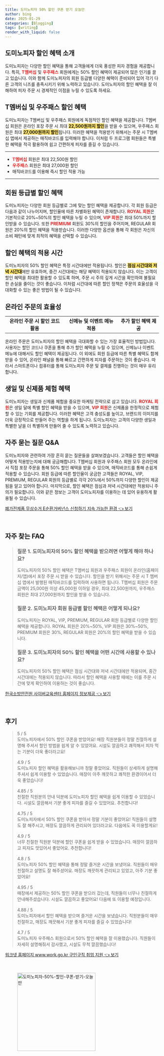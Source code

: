 ```yaml
---
title: 도미노피자 50% 할인 쿠폰 받기 오늘만
author: bing
date: 2025-01-29
categories: [Blogging]
tags: [writing]
render_with_liquid: false
---
```



<h2 id='도미노피자 할인 혜택 소개'>도미노피자 할인 혜택 소개</h2>

<p>도미노피자는 다양한 할인 혜택을 통해 고객들에게 더욱 풍성한 피자 경험을 제공합니다. 특히, <b><span style="color: #ee2323;">T멤버십</span></b> 및 <b><span style="color: #ee2323;">우주패스</span></b> 회원에게는 50% 할인 혜택이 제공되어 많은 인기를 끌고 있습니다. 이와 함께 도미노피자의 회원 등급별 다양한 혜택이 준비되어 있어 각기 다른 고객의 니즈를 충족시키기 위해 노력하고 있습니다. 도미노피자의 할인 혜택을 잘 이해하여 피자 주문 시 경제적인 이점을 누릴 수 있도록 하세요.</p>

<h2 id='T멤버십 및 우주패스 할인 혜택'>T멤버십 및 우주패스 할인 혜택</h2>

<p>도미노피자는 T멤버십 및 우주패스 회원에게 독점적인 할인 혜택을 제공합니다. T멤버십 회원은 온라인 포장 주문 시 최대 <b><span style="background-color: #ffe066;">22,500원까지 할인</span></b>을 받을 수 있으며, 우주패스 회원은 최대 <b><span style="background-color: #ffe066;">27,000원까지 할인</span></b>됩니다. 이러한 혜택을 적용받기 위해서는 주문 시 T멤버십 앱에서 제공하는 매직바코드를 입력해야 합니다. 이처럼 두 프로그램 회원들은 특별한 혜택을 적극 활용하여 쉽고 간편하게 피자를 즐길 수 있습니다.</p>

<hr />

<ul>
    <li><b><span style="color: #ee2323;">T멤버십</span></b> 회원은 최대 22,500원 할인</li>
    <li><b><span style="color: #ee2323;">우주패스</span></b> 회원은 최대 27,000원 할인</li>
    <li>매직바코드를 이용해 즉시 할인 적용 가능</li>
</ul>

<hr />

<h2 id='회원 등급별 할인 혜택'>회원 등급별 할인 혜택</h2>

<p>도미노피자는 다양한 회원 등급별로 그에 맞는 할인 혜택을 제공합니다. 각 회원 등급은 다음과 같이 나누어지며, 할인율에 따른 차별화된 혜택이 존재합니다. <b><span style="color: #ee2323;">ROYAL 회원</span></b>은 기본적으로 20%~50%의 할인 혜택을 누릴 수 있으며, <b><span style="color: #ee2323;">VIP 회원</span></b>은 최대 50%까지 할인받을 수 있습니다. 또한 <b><span style="color: #ee2323;">PREMIUM</span></b> 회원도 30%의 할인을 주어지며, REGULAR 회원은 20%의 할인 혜택을 적용받습니다. 이러한 다양한 옵션을 통해 각 회원은 자신의 소비 패턴에 맞게 최적의 혜택을 선택할 수 있습니다.</p>

<h2 id='할인 혜택의 적용 시간'>할인 혜택의 적용 시간</h2>

<p>도미노피자의 50% 할인 혜택은 특정 시간대에만 적용됩니다. 할인은 <b><span style="background-color: #ffe066;">점심 시간대와 저녁 시간대</span></b>에만 유효하며, 중간 시간대에는 해당 혜택이 적용되지 않습니다. 이는 고객이 할인 혜택을 최대한 활용할 수 있도록 하며, 주문 시 주의 깊게 시간을 확인하여 불필요한 손실을 줄이는 것이 좋습니다. 이처럼 시간대에 따른 할인 정책은 주문의 효율성을 극대화할 수 있는 좋은 방법이 될 수 있습니다.</p>

<h2 id='온라인 주문의 효율성'>온라인 주문의 효율성</h2>

<table>
    <tr>
        <td style="text-align: center; height: 17px;"><b>온라인 주문 시 할인 코드 활용</b></td>
        <td style="text-align: center; height: 17px;"><b>신메뉴 및 이벤트 메뉴 적용</b></td>
        <td style="text-align: center; height: 17px;"><b>추가 할인 혜택 제공</b></td>
    </tr>
</table>

<p>온라인 주문은 도미노피자의 할인 혜택을 극대화할 수 있는 가장 효율적인 방법입니다. 사용자는 할인 코드나 쿠폰을 통해 추가 할인 혜택을 누릴 수 있으며, 신메뉴나 이벤트 메뉴에 대해서도 할인 혜택이 제공됩니다. 이 외에도 회원 등급에 따른 특별 혜택도 함께 받을 수 있어, 온라인 패널을 통해 빠르고 간편하게 피자를 주문하는 것이 좋습니다. 따라서 스마트폰이나 컴퓨터를 통해 도미노피자 주문 및 결제를 진행하는 것이 매우 유리합니다.</p>

<h2 id='생일 및 신제품 체험 혜택'>생일 및 신제품 체험 혜택</h2>

<p>도미노피자는 생일과 신제품 체험을 중요한 마케팅 전략으로 삼고 있습니다. <b><span style="color: #ee2323;">ROYAL 회원</span></b>은 생일 달에 특별 할인 혜택을 받을 수 있으며, <b><span style="color: #ee2323;">VIP 회원</span></b>은 신제품을 한정적으로 체험할 수 있는 기회를 제공합니다. 이러한 혜택은 고객 충성도를 높이고, 브랜드의 이미지를 더욱 긍정적으로 만들어 주는 역할을 하게 됩니다. 도미노피자는 고객의 다양한 생일과 특별한 날을 더 특별하게 만들어 줄 수 있도록 노력하고 있습니다.</p>

<h2 id='자주 묻는 질문 Q&A'>자주 묻는 질문 Q&A</h2>

<p>도미노피자와 관련하여 가장 흔히 묻는 질문들을 살펴보겠습니다. 고객들은 할인 혜택을 어떻게 적용받는지에 대해 궁금해합니다. T멤버십 회원과 우주패스 회원 모두 온라인에서 직접 포장 주문을 통해 50% 할인 혜택을 받을 수 있으며, 매직바코드를 통해 손쉽게 적용할 수 있습니다. 회원 등급에 따른 할인율이 궁금한 고객들은 ROYAL, VIP, PREMIUM, REGULAR 회원의 등급별로 각각 20%에서 50%까지 다양한 할인이 제공됨을 알고 있어야 합니다. 마지막으로, 할인 혜택은 점심과 저녁 시간대에만 적용되니 주의가 필요합니다. 이와 같은 정보는 고객이 도미노피자를 이용하는 데 있어 유용하게 활용될 수 있습니다.</p>


<p><a class="click-button" title="폐가전제품 무상수거 E순환거버넌스 신청하기 지속 가능한 환경" href="https://greenforu.github.io/posts/%ED%8F%90%EA%B0%80%EC%A0%84%EC%A0%9C%ED%92%88-%EB%AC%B4%EC%83%81%EC%88%98%EA%B1%B0-E%EC%88%9C%ED%99%98%EA%B1%B0%EB%B2%84%EB%84%8C%EC%8A%A4-%EC%8B%A0%EC%B2%AD%ED%95%98%EA%B8%B0-%EC%A7%80%EC%86%8D-%EA%B0%80%EB%8A%A5%ED%95%9C-%ED%99%98%EA%B2%BD/" rel="dofollow">폐가전제품 무상수거 E순환거버넌스 신청하기 지속 가능한 환경 👈 보기</a></p><br>
<h2 id='자주_찾는_FAQ'>자주 찾는 FAQ</h2>
<div itemscope="" itemtype="https://schema.org/FAQPage"> 
<blockquote> 
<div itemscope="" itemprop="mainEntity" itemtype="https://schema.org/Question"> 
<h3 itemprop="name">질문 1. 도미노피자의 50% 할인 혜택을 받으려면 어떻게 해야 하나요?</h3> 
<div itemscope="" itemprop="acceptedAnswer" itemtype="https://schema.org/Answer"> 
<span itemprop="text"> 
<p>도미노피자의 50% 할인 혜택은 T멤버십 회원과 우주패스 회원이 온라인(홈페이지/앱)에서 포장 주문 시 받을 수 있습니다. 할인을 받기 위해서는 주문 시 T 멤버십 앱에서 발행된 매직바코드를 입력하여 사용하면 됩니다. T멤버십 회원은 주문 금액이 25,000원 이상 45,000원 이하일 경우, 최대 22,500원까지, 우주패스 회원은 최대 27,000원까지 할인을 받을 수 있습니다.</p> 
</span> 
</div> 
</div> 
<div itemscope="" itemprop="mainEntity" itemtype="https://schema.org/Question"> 
<h3 itemprop="name">질문 2. 도미노피자 회원 등급별 할인 혜택은 어떻게 되나요?</h3> 
<div itemscope="" itemprop="acceptedAnswer" itemtype="https://schema.org/Answer"> 
<span itemprop="text"> 
<p>도미노피자는 ROYAL, VIP, PREMIUM, REGULAR 회원 등급별로 다양한 할인 혜택을 제공합니다. ROYAL 회원은 20%~50%, VIP 회원은 30%~50%, PREMIUM 회원은 30%, REGULAR 회원은 20%의 할인 혜택을 받을 수 있습니다.</p> 
</span> 
</div> 
</div> 
<div itemscope="" itemprop="mainEntity" itemtype="https://schema.org/Question"> 
<h3 itemprop="name">질문 3. 도미노피자의 50% 할인 혜택을 어떤 시간에 사용할 수 있나요?</h3> 
<div itemscope="" itemprop="acceptedAnswer" itemtype="https://schema.org/Answer"> 
<span itemprop="text"> 
<p>도미노피자의 50% 할인 혜택은 점심 시간대와 저녁 시간대에만 적용되며, 중간 시간대에는 적용되지 않습니다. 따라서 할인 혜택을 사용할 때에는 이를 주문 시간에 맞게 확인하여 이용하는 것이 좋습니다.</p> 
</span> 
</div> 
</div> 
</blockquote> 
</div>
<p><a class="click-button" title="한국소방안전원 사이버교육센터 홈페이지 정보제공" href="https://greenforu.github.io/posts/%ED%95%9C%EA%B5%AD%EC%86%8C%EB%B0%A9%EC%95%88%EC%A0%84%EC%9B%90-%EC%82%AC%EC%9D%B4%EB%B2%84%EA%B5%90%EC%9C%A1%EC%84%BC%ED%84%B0-%ED%99%88%ED%8E%98%EC%9D%B4%EC%A7%80-%EC%A0%95%EB%B3%B4%EC%A0%9C%EA%B3%B5/" rel="dofollow">한국소방안전원 사이버교육센터 홈페이지 정보제공 👈 보기</a></p><br>
<h2 id='후기'>후기</h2>
<div itemscope itemtype="https://schema.org/Product">
  <blockquote>
  <div itemprop="review" itemscope itemtype="https://schema.org/Review">
      <div itemprop="reviewRating" itemscope itemtype="https://schema.org/Rating"> <span itemprop="ratingValue">5</span> / <span itemprop="bestRating">5</span> </div>
      <span itemprop="reviewBody">도미노피자에서 50% 할인 쿠폰을 받았어요! 매장 직원분들이 정말 친절하게 설명해 주셔서 할인 방법을 쉽게 알 수 있었어요. 시설도 깔끔하고 쾌적해서 피자 먹는 기분이 더욱 좋더라고요!</span>
  </div>
  <br>
  <div itemprop="review" itemscope itemtype="https://schema.org/Review">
      <div itemprop="reviewRating" itemscope itemtype="https://schema.org/Rating"> <span itemprop="ratingValue">4.9</span> / <span itemprop="bestRating">5</span> </div>
      <span itemprop="reviewBody">도미노피자 할인 혜택을 활용해보니까 정말 좋았어요. 직원들이 상세하게 설명해 주셔서 쉽게 이용할 수 있었습니다. 매장이 아주 깨끗하고 쾌적한 환경이어서 더욱 좋았습니다!</span>
  </div>
  <br>
  <div itemprop="review" itemscope itemtype="https://schema.org/Review">
      <div itemprop="reviewRating" itemscope itemtype="https://schema.org/Rating"> <span itemprop="ratingValue">4.85</span> / <span itemprop="bestRating">5</span> </div>
      <span itemprop="reviewBody">친절한 직원분의 안내 덕분에 도미노피자 할인 혜택을 쉽게 이용할 수 있었습니다. 시설도 깔끔해서 기분 좋게 피자를 즐길 수 있었어요. 추천합니다!</span>
  </div>
  <br>
  <div itemprop="review" itemscope itemtype="https://schema.org/Review">
      <div itemprop="reviewRating" itemscope itemtype="https://schema.org/Rating"> <span itemprop="ratingValue">4.75</span> / <span itemprop="bestRating">5</span> </div>
      <span itemprop="reviewBody">도미노피자에서 50% 할인 쿠폰을 받아서 정말 기분이 좋았어요! 직원들이 설명도 잘 해주시고, 매장도 깔끔하게 관리되어 있더라고요. 다음에도 꼭 이용할게요!</span>
  </div>
  <br>
  <div itemprop="review" itemscope itemtype="https://schema.org/Review">
      <div itemprop="reviewRating" itemscope itemtype="https://schema.org/Rating"> <span itemprop="ratingValue">4.9</span> / <span itemprop="bestRating">5</span> </div>
      <span itemprop="reviewBody">너무 친절한 직원분 덕분에 할인 쿠폰을 쉽게 받을 수 있었습니다. 매장이 깔끔하고 피자도 맛있어서 좋았어요. 추천합니다!</span>
  </div>
  <br>
  <div itemprop="review" itemscope itemtype="https://schema.org/Review">
      <div itemprop="reviewRating" itemscope itemtype="https://schema.org/Rating"> <span itemprop="ratingValue">4.8</span> / <span itemprop="bestRating">5</span> </div>
      <span itemprop="reviewBody">도미노피자 50% 할인 혜택을 통해 정말 즐거운 시간을 보냈어요. 직원들이 매우 친절하고 설명도 잘 해주셨어요. 매장도 깨끗하게 관리되고 있었고, 아주 기분 좋았어요!</span>
  </div>
  <br>
  <div itemprop="review" itemscope itemtype="https://schema.org/Review">
      <div itemprop="reviewRating" itemscope itemtype="https://schema.org/Rating"> <span itemprop="ratingValue">4.95</span> / <span itemprop="bestRating">5</span> </div>
      <span itemprop="reviewBody">매장에서 제공하는 50% 할인 쿠폰을 받으러 갔는데, 직원들이 너무나 친절하게 안내해주셨습니다. 시설도 깔끔하고 좋았어요! 다음에 또 이용할 예정입니다.</span>
  </div>
  <br>
  <div itemprop="review" itemscope itemtype="https://schema.org/Review">
      <div itemprop="reviewRating" itemscope itemtype="https://schema.org/Rating"> <span itemprop="ratingValue">4.88</span> / <span itemprop="bestRating">5</span> </div>
      <span itemprop="reviewBody">도미노피자에서 할인 혜택을 받으며 즐거운 시간을 보냈습니다. 직원분들이 매우 친절하고, 매장도 깨끗해서 기분 좋게 피자를 즐길 수 있었습니다!</span>
  </div>
  <br>
  <div itemprop="review" itemscope itemtype="https://schema.org/Review">
      <div itemprop="reviewRating" itemscope itemtype="https://schema.org/Rating"> <span itemprop="ratingValue">4.7</span> / <span itemprop="bestRating">5</span> </div>
      <span itemprop="reviewBody">도미노피자 우주패스 회원으로서 50% 할인 혜택을 잘 이용했습니다. 직원들이 자세히 설명해줘서 감사했고, 시설도 무척 깔끔했습니다!</span>
  </div>
  </blockquote>
</div>
<p><a class="click-button" title="워크넷 홈페이지 www.work.go.kr 구인구직 취업 지원" href="https://greenforu.github.io/posts/%EC%9B%8C%ED%81%AC%EB%84%B7-%ED%99%88%ED%8E%98%EC%9D%B4%EC%A7%80-www.work.go.kr-%EA%B5%AC%EC%9D%B8%EA%B5%AC%EC%A7%81-%EC%B7%A8%EC%97%85-%EC%A7%80%EC%9B%90/" rel="dofollow">워크넷 홈페이지 www.work.go.kr 구인구직 취업 지원 👈 보기</a></p><br>
<figure class="image"><img src="https://greenforu.github.io/assets/img/thumbnail/도미노피자-50%-할인-쿠폰-받기-오늘만.webp" alt="도미노피자-50%-할인-쿠폰-받기-오늘만" width="256" height="256"></figure>